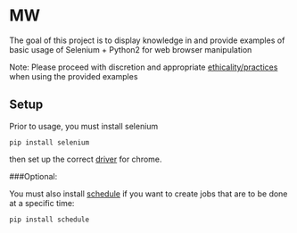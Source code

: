 # MW
The goal of this project is to display knowledge in and provide examples of basic usage of Selenium + Python2 for web browser manipulation

Note: Please proceed with discretion and appropriate [ethicality/practices](https://www.promptcloud.com/blog/data-crawling-and-extraction-ethics/)  when using the provided examples

## Setup

Prior to usage, you must install selenium

`pip install selenium`

then set up the correct [driver](https://sites.google.com/a/chromium.org/chromedriver/downloads) for chrome.

###Optional:

You must also install [schedule](https://github.com/dbader/schedule) if you want to create jobs that are to be done at a specific time:

`pip install schedule`
